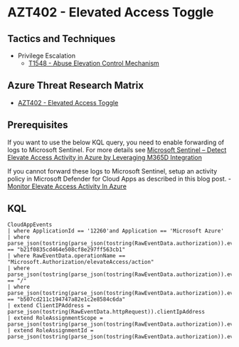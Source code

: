 # AZT402 - Elevated Access Toggle

## Tactics and Techniques

- Privilege Escalation
  - [T1548 - Abuse Elevation Control Mechanism](https://attack.mitre.org/techniques/T1548/)

## Azure Threat Research Matrix

- [AZT402 - Elevated Access Toggle](https://microsoft.github.io/Azure-Threat-Research-Matrix/PrivilegeEscalation/AZT402/AZT402/)

## Prerequisites

If you want to use the below KQL query, you need to enable forwarding of logs to Microsoft Sentinel. For more details see [Microsoft Sentinel – Detect Elevate Access Activity in Azure by Leveraging M365D Integration](https://samilamppu.com/2022/04/08/detect-elevate-access-activity-in-azure-with-microsoft-sentinel-native-capabilities/)

If you cannot forward these logs to Microsoft Sentinel, setup an activity policy in Microsoft Defender for Cloud Apps as described
in this blog post. - [Monitor Elevate Access Activity In Azure](https://samilamppu.com/2020/06/18/monitor-elevated-global-admin-account-usage/)

## KQL

```Kusto
CloudAppEvents
| where ApplicationId == '12260'and Application == 'Microsoft Azure'
| where parse_json(tostring(parse_json(tostring(RawEventData.authorization)).evidence)).roleDefinitionId == "b21f0835cd464e508cf8e297ff563cb1"
| where RawEventData.operationName == "Microsoft.Authorization/elevateAccess/action"
| where parse_json(tostring(parse_json(tostring(RawEventData.authorization)).evidence)).roleAssignmentScope == "/"
| where parse_json(tostring(parse_json(tostring(RawEventData.authorization)).evidence)).roleAssignmentId == "b507cd211c194747a82e1c2e8584c6da"
| extend ClientIPAddress = parse_json(tostring(RawEventData.httpRequest)).clientIpAddress
| extend RoleAssignmentScope = parse_json(tostring(parse_json(tostring(RawEventData.authorization)).evidence)).roleAssignmentScope
| extend RoleAssignmentId = parse_json(tostring(parse_json(tostring(RawEventData.authorization)).evidence)).roleAssignmentId
```
